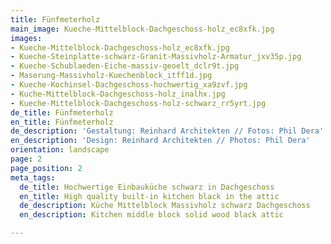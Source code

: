 ```yaml
---
title: Fünfmeterholz
main_image: Kueche-Mittelblock-Dachgeschoss-holz_ec8xfk.jpg
images:
- Kueche-Mittelblock-Dachgeschoss-holz_ec8xfk.jpg
- Kueche-Steinplatte-schwarz-Granit-Massivholz-Armatur_jxv35p.jpg
- Kueche-Schublaeden-Eiche-massiv-geoelt_dclr9t.jpg
- Maserung-Massivholz-Kuechenblock_itff1d.jpg
- Kueche-Kochinsel-Dachgeschoss-hochwertig_xa9zvf.jpg
- Kuche-Mittelblock-Dachgeschoss-holz_inalhx.jpg
- Kueche-Mittelblock-Dachgeschoss-holz-schwarz_rr5yrt.jpg
de_title: Fünfmeterholz
en_title: Fünfmeterholz
de_description: 'Gestaltung: Reinhard Architekten // Fotos: Phil Dera'
en_description: 'Design: Reinhard Architekten // Photos: Phil Dera'
orientation: landscape
page: 2
page_position: 2
meta_tags:
  de_title: Hochwertige Einbauküche schwarz in Dachgeschoss
  en_title: High quality built-in kitchen black in the attic
  de_description: Küche Mittelblock Massivholz schwarz Dachgeschoss
  en_description: Kitchen middle block solid wood black attic

---
```

